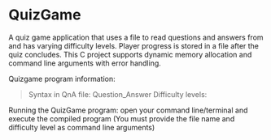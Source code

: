 # QuizGame
A quiz game application that uses a file to read questions and answers from and has varying difficulty levels. Player progress is stored in a file after the quiz concludes. This C project supports dynamic memory allocation and command line arguments with error handling.

Quizgame program information:
>Syntax in QnA file: Question_Answer
>Difficulty levels: 
                  
Running the QuizGame program:
                  open your command line/terminal and execute the compiled program (You must provide the file name and difficulty level as command line arguments)
                  
